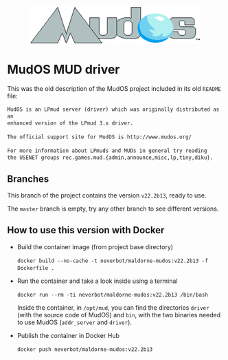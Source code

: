 <p align="center">
  <img width="400" alt="MudOS logo" src="/mudos_logo.webp">
</p>

# MudOS MUD driver

This was the old description of the MudOS project included in its old `README` file:

```
MudOS is an LPmud server (driver) which was originally distributed as an
enhanced version of the LPmud 3.x driver.

The official support site for MudOS is http://www.mudos.org/

For more information about LPmuds and MUDs in general try reading
the USENET groups rec.games.mud.{admin,announce,misc,lp,tiny,diku}.
```

## Branches

This branch of the project contains the version `v22.2b13`, ready to use.

The `master` branch is empty, try any other branch to see different versions.

## How to use this version with Docker

- Build the container image (from project base directory)

  `docker build --no-cache -t neverbot/maldorne-mudos:v22.2b13 -f Dockerfile .`

- Run the container and take a look inside using a terminal

  `docker run --rm -ti neverbot/maldorne-mudos:v22.2b13 /bin/bash`

  Inside the container, in `/opt/mud`, you can find the directories `driver` 
  (with the source code of MudOS) and `bin`, with the two binaries needed
  to use MudOS (`addr_server` and `driver`).

- Publish the container in Docker Hub

  `docker push neverbot/maldorne-mudos:v22.2b13`
